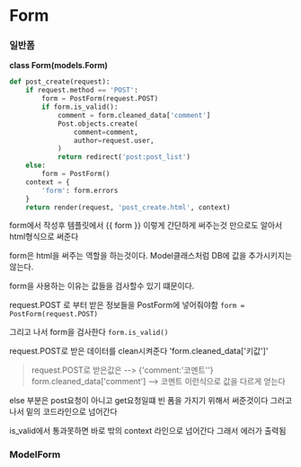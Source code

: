 # Form

### 일반폼
**class Form(models.Form)**

```python
def post_create(request):
    if request.method == 'POST':
        form = PostForm(request.POST)
        if form.is_valid():
            comment = form.cleaned_data['comment']
            Post.objects.create(
                comment=comment,
                author=request.user,
            )
            return redirect('post:post_list')
    else:
        form = PostForm()
    context = {
        'form': form.errors
    }
    return render(request, 'post_create.html', context)
```

form에서 작성후 템플릿에서 {{ form }} 이렇게 간단하게 써주는것 만으로도
알아서 html형식으로 써준다

form은 html을 써주는 역할을 하는것이다.
Model클래스처럼 DB에 값을 추가시키지는 않는다.

form을 사용하는 이유는 값들을 검사할수 있기 떄문이다.

request.POST 로 부터 받은 정보들을 PostForm에 넣어줘야함
`form = PostForm(request.POST)`

그리고 나서 form을 검사한다
`form.is_valid()`

request.POST로 받은 데이터를 clean시켜준다
'form.cleaned_data['키값']'

> request.POST로 받은값은 --> {'comment:'코멘트''}
> form.cleaned_data['comment'] --> 코멘트
> 이런식으로 값을 다르게 얻는다

else 부분은 post요청이 아니고 get요청일떄 빈 폼을 가지기 위해서 써준것이다
그러고나서 밑의 코드라인으로 넘어간다

is_valid에서 통과못하면 바로 밖의 context 라인으로 넘어간다
그래서 에러가 출력됨

### ModelForm
